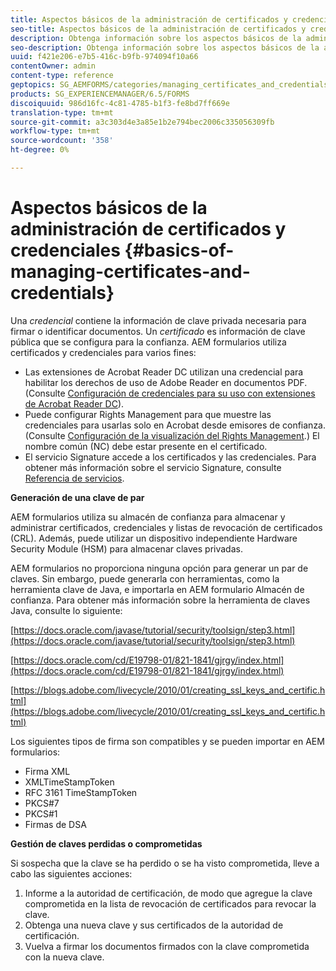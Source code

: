 ```yaml
---
title: Aspectos básicos de la administración de certificados y credenciales
seo-title: Aspectos básicos de la administración de certificados y credenciales
description: Obtenga información sobre los aspectos básicos de la administración de certificados y credenciales.
seo-description: Obtenga información sobre los aspectos básicos de la administración de certificados y credenciales.
uuid: f421e206-e7b5-416c-b9fb-974094f10a66
contentOwner: admin
content-type: reference
geptopics: SG_AEMFORMS/categories/managing_certificates_and_credentials
products: SG_EXPERIENCEMANAGER/6.5/FORMS
discoiquuid: 986d16fc-4c81-4785-b1f3-fe8bd7ff669e
translation-type: tm+mt
source-git-commit: a3c303d4e3a85e1b2e794bec2006c335056309fb
workflow-type: tm+mt
source-wordcount: '358'
ht-degree: 0%

---
```



# Aspectos básicos de la administración de certificados y credenciales {#basics-of-managing-certificates-and-credentials}

Una *credencial* contiene la información de clave privada necesaria para firmar o identificar documentos. Un *certificado* es información de clave pública que se configura para la confianza. AEM formularios utiliza certificados y credenciales para varios fines:

* Las extensiones de Acrobat Reader DC utilizan una credencial para habilitar los derechos de uso de Adobe Reader en documentos PDF. (Consulte [Configuración de credenciales para su uso con extensiones de Acrobat Reader DC](/help/forms/using/admin-help/configuring-credentials-acrobat-reader-dc.md#configuring-credentials-for-use-with-acrobat-reader-dc-extensions)).
* Puede configurar Rights Management para que muestre las credenciales para usarlas solo en Acrobat desde emisores de confianza. (Consulte [Configuración de la visualización del Rights Management](/help/forms/using/admin-help/configuring-client-server-options.md#configure-document-security-display-settings).) El nombre común (NC) debe estar presente en el certificado.
* El servicio Signature accede a los certificados y las credenciales. Para obtener más información sobre el servicio Signature, consulte [Referencia de servicios](https://www.adobe.com/go/learn_aemforms_services_63).

**Generación de una clave de par**

AEM formularios utiliza su almacén de confianza para almacenar y administrar certificados, credenciales y listas de revocación de certificados (CRL). Además, puede utilizar un dispositivo independiente Hardware Security Module (HSM) para almacenar claves privadas.

AEM formularios no proporciona ninguna opción para generar un par de claves. Sin embargo, puede generarla con herramientas, como la herramienta clave de Java, e importarla en AEM formulario Almacén de confianza. Para obtener más información sobre la herramienta de claves Java, consulte lo siguiente:

[https://docs.oracle.com/javase/tutorial/security/toolsign/step3.html](https://docs.oracle.com/javase/tutorial/security/toolsign/step3.html)

[https://docs.oracle.com/cd/E19798-01/821-1841/gjrgy/index.html](https://docs.oracle.com/cd/E19798-01/821-1841/gjrgy/index.html)

[https://blogs.adobe.com/livecycle/2010/01/creating_ssl_keys_and_certific.html](https://blogs.adobe.com/livecycle/2010/01/creating_ssl_keys_and_certific.html)

Los siguientes tipos de firma son compatibles y se pueden importar en AEM formularios:

* Firma XML
* XMLTimeStampToken
* RFC 3161 TimeStampToken
* PKCS#7
* PKCS#1
* Firmas de DSA

**Gestión de claves perdidas o comprometidas**

Si sospecha que la clave se ha perdido o se ha visto comprometida, lleve a cabo las siguientes acciones:

1. Informe a la autoridad de certificación, de modo que agregue la clave comprometida en la lista de revocación de certificados para revocar la clave.
1. Obtenga una nueva clave y sus certificados de la autoridad de certificación.
1. Vuelva a firmar los documentos firmados con la clave comprometida con la nueva clave.

